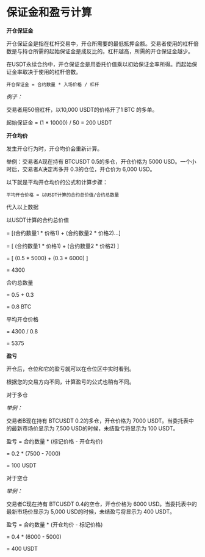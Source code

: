 # 保证金和盈亏计算

**开仓保证金**

开仓保证金是指在杠杆交易中，开仓所需要的最低抵押金额。交易者使用的杠杆倍数是与持仓所需的起始保证金是成反比的。杠杆越高，所需的开仓保证金越少。

在USDT永续合约中，开仓保证金是用委托价值乘以初始保证金率所得。而起始保证金率取决于使用的杠杆倍数。

```
开仓保证金 = 合约数量 * 入场价格 / 杠杆
```

_例子：_

交易者用50倍杠杆，以10,000 USDT的价格开了1 BTC 的多单。

起始保证金 = (1 \* 10000) / 50 = 200 USDT

**开仓均价**

发生开仓行为时，开仓均价会重新计算。 

举例：交易者A现在持有 BTCUSDT 0.5的多仓，开仓价格为 5000 USD。一个小时后，交易者A决定再多开 0.3的仓位，开仓价为 6,000 USD。

以下就是平均开仓均价的公式和计算步骤：

```
平均开仓价格 = 以USDT计算的合约总价值/合约总数量
```

代入以上数据

以USDT计算的合约总价值

= [(合约数量1 \* 价格1) + (合约数量2 \* 价格2)...]

= [ (合约数量1 \* 价格1) + (合约数量2 \* 价格2) ]

= [ (0.5 \* 5000) + (0.3 \* 6000) ]

= 4300

合约总数量

= 0.5 + 0.3

= 0.8 BTC

平均开仓价格

= 4300 / 0.8

= 5375


**盈亏**

开仓后，仓位和它的盈亏就可以在仓位区中实时看到。

根据您的交易方向不同，计算盈亏的公式也稍有不同。

对于多仓

_举例：_

交易者B现在持有 BTCUSDT 0.2的多仓，开仓价格为 7000 USDT。当委托表中的最新市场价显示为 7,500 USD的时候，未结盈亏将显示为 100 USDT。


盈亏 = 合约数量 \* (标记价格 - 开仓均价)

= 0.2 \* (7500 - 7000)

= 100 USDT

对于空仓

_举例：_

交易者C现在持有 BTCUSDT 0.4的空仓，开仓价格为 6000 USD。当委托表中的最新市场价显示为 5,000 USD的时候，未结盈亏将显示为 400 USDT。

盈亏 = 合约数量 \* (开仓均价 - 标记价格)

= 0.4 \* (6000 - 5000)

= 400 USDT